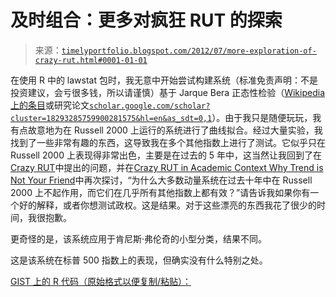 <!--yml

类别：未分类

日期：2024-05-18 15:05:34

-->

# 及时组合：更多对疯狂 RUT 的探索

> 来源：[`timelyportfolio.blogspot.com/2012/07/more-exploration-of-crazy-rut.html#0001-01-01`](http://timelyportfolio.blogspot.com/2012/07/more-exploration-of-crazy-rut.html#0001-01-01)

在使用 R 中的 lawstat 包时，我无意中开始尝试构建系统（标准免责声明：不是投资建议，会亏很多钱，所以请谨慎）基于 Jarque Bera 正态性检验（[Wikipedia 上的条目](http://en.wikipedia.org/wiki/Jarque%E2%80%93Bera_test)或研究论文[`scholar.google.com/scholar?cluster=18293285759900281575&hl=en&as_sdt=0,1`](http://scholar.google.com/scholar?cluster=18293285759900281575&hl=en&as_sdt=0,1 "http://scholar.google.com/scholar?cluster=18293285759900281575&hl=en&as_sdt=0,1")）。由于我只是随便玩玩，我有点故意地为在 Russell 2000 上运行的系统进行了曲线拟合。经过大量实验，我找到了一些非常有趣的东西，这导致我在多个其他指数上进行了测试。它似乎只在 Russell 2000 上表现得非常出色，主要是在过去的 5 年中，这当然让我回到了在[Crazy RUT](http://timelyportfolio.blogspot.com/2011/07/crazy-rut.html)中提出的问题，并在[Crazy RUT in Academic Context Why Trend is Not Your Friend](http://timelyportfolio.blogspot.com/2012/06/crazy-rut-in-academic-context.html)中再次探讨，“为什么大多数动量系统在过去十年中在 Russell 2000 上不起作用，而它们在几乎所有其他指数上都有效？”请告诉我如果你有一个好的解释，或者你想测试政权。这是结果。对于这些漂亮的东西我花了很少的时间，我很抱歉。

更奇怪的是，该系统应用于肯尼斯·弗伦奇的小型分类，结果不同。

这是该系统在标普 500 指数上的表现，但确实没有什么特别之处。

[GIST 上的 R 代码（原始格式以便复制/粘贴）：](https://gist.github.com/3056379)
